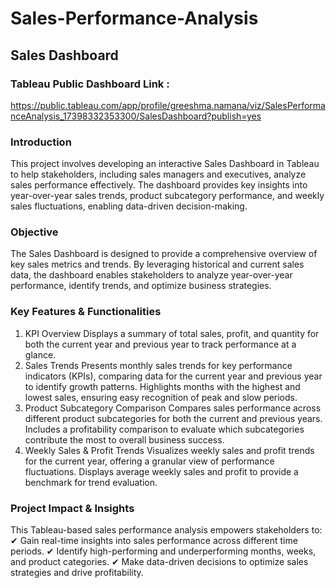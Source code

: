 # Sales-Performance-Analysis
## Sales Dashboard

### Tableau Public Dashboard Link : 
https://public.tableau.com/app/profile/greeshma.namana/viz/SalesPerformanceAnalysis_17398332353300/SalesDashboard?publish=yes 

### Introduction
This project involves developing an interactive Sales Dashboard in Tableau to help stakeholders, including sales managers and executives, analyze sales performance effectively. The dashboard provides key insights into year-over-year sales trends, product subcategory performance, and weekly sales fluctuations, enabling data-driven decision-making.

### Objective
The Sales Dashboard is designed to provide a comprehensive overview of key sales metrics and trends. By leveraging historical and current sales data, the dashboard enables stakeholders to analyze year-over-year performance, identify trends, and optimize business strategies.

### Key Features & Functionalities
1. KPI Overview
Displays a summary of total sales, profit, and quantity for both the current year and previous year to track performance at a glance.
2. Sales Trends
Presents monthly sales trends for key performance indicators (KPIs), comparing data for the current year and previous year to identify growth patterns.
Highlights months with the highest and lowest sales, ensuring easy recognition of peak and slow periods.
3. Product Subcategory Comparison
Compares sales performance across different product subcategories for both the current and previous years.
Includes a profitability comparison to evaluate which subcategories contribute the most to overall business success.
4. Weekly Sales & Profit Trends
Visualizes weekly sales and profit trends for the current year, offering a granular view of performance fluctuations.
Displays average weekly sales and profit to provide a benchmark for trend evaluation.

### Project Impact & Insights
This Tableau-based sales performance analysis empowers stakeholders to:
✔ Gain real-time insights into sales performance across different time periods.
✔ Identify high-performing and underperforming months, weeks, and product categories.
✔ Make data-driven decisions to optimize sales strategies and drive profitability.
